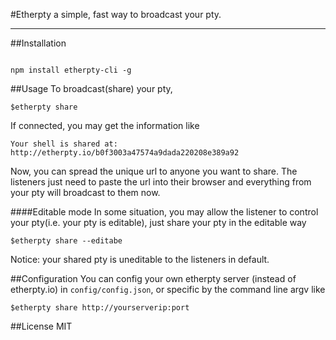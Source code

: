 #Etherpty
a simple, fast way to broadcast your pty. 

---
##Installation
~~~

npm install etherpty-cli -g

~~~
##Usage
To broadcast(share) your pty,
~~~
$etherpty share
~~~
If connected, you may get the information like
~~~
Your shell is shared at: http://etherpty.io/b0f3003a47574a9dada220208e389a92
~~~
Now, you can spread the unique url to anyone you want to share. The listeners just need to paste the url into their browser and everything from your pty will broadcast to them now.

####Editable mode
In some situation, you may allow the listener to control your pty(i.e. your pty is editable), just share your pty in the editable way
~~~
$etherpty share --editabe
~~~
Notice: your shared pty is uneditable to the listeners in default.

##Configuration
You can config your own etherpty server (instead of etherpty.io) in `config/config.json`, or specific by the command line argv like
~~~
$etherpty share http://yourserverip:port
~~~

##License
MIT
